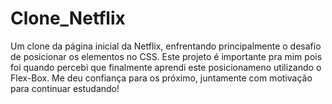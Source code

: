 # Clone_Netflix
Um clone da página inicial da Netflix, enfrentando principalmente o desafio de posicionar os elementos no CSS.
Este projeto é importante pra mim pois foi quando percebi que finalmente aprendi este posicionameno utilizando o Flex-Box.
Me deu confiança para os próximo, juntamente com motivação para continuar estudando!
